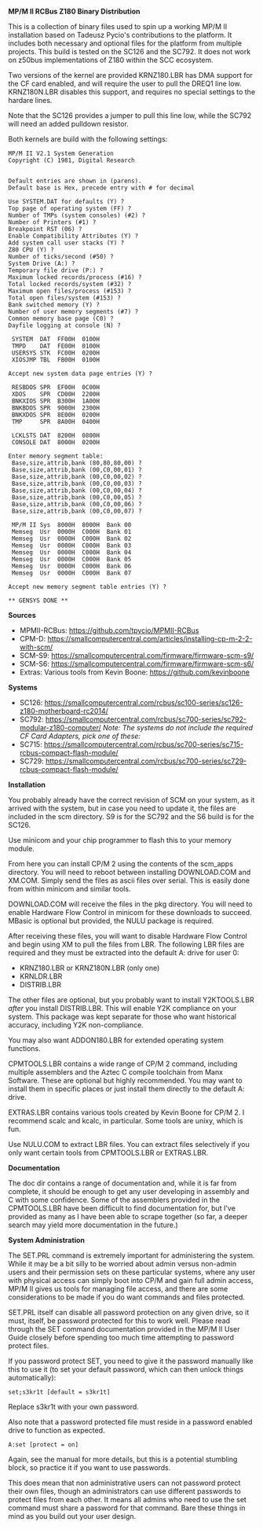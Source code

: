 **MP/M II RCBus Z180 Binary Distribution**

This is a collection of binary files used to spin up a working MP/M II
installation based on Tadeusz Pycio's contributions to the platform. It includes
both necessary and optional files for the platform from multiple projects. This
build is tested on the SC126 and the SC792. It does not work on z50bus
implementations of Z180 within the SCC ecosystem.

Two versions of the kernel are provided KRNZ180.LBR has DMA support for the CF
card enabled, and will require the user to pull the DREQ1 line low. KRNZ180N.LBR
disables this support, and requires no special settings to the hardare lines.

Note that the SC126 provides a jumper to pull this line low, while the SC792
will need an added pulldown resistor.

Both kernels are build with the following settings:

    MP/M II V2.1 System Generation
    Copyright (C) 1981, Digital Research


    Default entries are shown in (parens).
    Default base is Hex, precede entry with # for decimal

    Use SYSTEM.DAT for defaults (Y) ?
    Top page of operating system (FF) ?
    Number of TMPs (system consoles) (#2) ?
    Number of Printers (#1) ?
    Breakpoint RST (06) ?
    Enable Compatibility Attributes (Y) ?
    Add system call user stacks (Y) ?
    Z80 CPU (Y) ?
    Number of ticks/second (#50) ?
    System Drive (A:) ?
    Temporary file drive (P:) ?
    Maximum locked records/process (#16) ?
    Total locked records/system (#32) ?
    Maximum open files/process (#153) ?
    Total open files/system (#153) ?
    Bank switched memory (Y) ?
    Number of user memory segments (#7) ?
    Common memory base page (C0) ?
    Dayfile logging at console (N) ?

     SYSTEM  DAT  FF00H  0100H
     TMPD    DAT  FE00H  0100H
     USERSYS STK  FC00H  0200H
     XIOSJMP TBL  FB00H  0100H

    Accept new system data page entries (Y) ?

     RESBDOS SPR  EF00H  0C00H
     XDOS    SPR  CD00H  2200H
     BNKXIOS SPR  B300H  1A00H
     BNKBDOS SPR  9000H  2300H
     BNKXDOS SPR  8E00H  0200H
     TMP     SPR  8A00H  0400H

     LCKLSTS DAT  8200H  0800H
     CONSOLE DAT  8000H  0200H

    Enter memory segment table:
     Base,size,attrib,bank (80,80,80,00) ?
     Base,size,attrib,bank (00,C0,00,01) ?
     Base,size,attrib,bank (00,C0,00,02) ?
     Base,size,attrib,bank (00,C0,00,03) ?
     Base,size,attrib,bank (00,C0,00,04) ?
     Base,size,attrib,bank (00,C0,00,05) ?
     Base,size,attrib,bank (00,C0,00,06) ?
     Base,size,attrib,bank (00,C0,00,07) ?

     MP/M II Sys  8000H  8000H  Bank 00
     Memseg  Usr  0000H  C000H  Bank 01
     Memseg  Usr  0000H  C000H  Bank 02
     Memseg  Usr  0000H  C000H  Bank 03
     Memseg  Usr  0000H  C000H  Bank 04
     Memseg  Usr  0000H  C000H  Bank 05
     Memseg  Usr  0000H  C000H  Bank 06
     Memseg  Usr  0000H  C000H  Bank 07

    Accept new memory segment table entries (Y) ?

    ** GENSYS DONE **

**Sources**
- MPMII-RCBus: https://github.com/tpycio/MPMII-RCBus
- CPM-D: https://smallcomputercentral.com/articles/installing-cp-m-2-2-with-scm/
- SCM-S9: https://smallcomputercentral.com/firmware/firmware-scm-s9/
- SCM-S6: https://smallcomputercentral.com/firmware/firmware-scm-s6/
- Extras: Various tools from Kevin Boone: https://github.com/kevinboone

**Systems**
- SC126: https://smallcomputercentral.com/rcbus/sc100-series/sc126-z180-motherboard-rc2014/
- SC792: https://smallcomputercentral.com/rcbus/sc700-series/sc792-modular-z180-computer/
_Note: The systems do not include the required CF Card Adapters, pick one of these:_
- SC715: https://smallcomputercentral.com/rcbus/sc700-series/sc715-rcbus-compact-flash-module/
- SC729: https://smallcomputercentral.com/rcbus/sc700-series/sc729-rcbus-compact-flash-module/

**Installation**

You probably already have the correct revision of SCM on your system, as it
arrived with the system, but in case you need to update it, the files are
included in the scm directory. S9 is for the SC792 and the S6 build is for the
SC126.

Use minicom and your chip programmer to flash this to your memory module.

From here you can install CP/M 2 using the contents of the scm\_apps directory.
You will need to reboot between installing DOWNLOAD.COM and XM.COM. Simply send
the files as ascii files over serial. This is easily done from within minicom
and similar tools.

DOWNLOAD.COM will receive the files in the pkg directory. You will need to
enable Hardware Flow Control in minicom for these downloads to succeed. MBasic
is optional but provided, the NULU package is required.

After receiving these files, you will want to disable Hardware Flow Control and
begin using XM to pull the files from LBR. The following LBR files are required
and they must be extracted into the default A: drive for user 0:

- KRNZ180.LBR or KRNZ180N.LBR (only one)
- KRNLDR.LBR
- DISTRIB.LBR

The other files are optional, but you probably want to install Y2KTOOLS.LBR
_after_ you install DISTRIB.LBR. This will enable Y2K compliance on your system.
This package was kept separate for those who want historical accuracy, including
Y2K non-compliance.

You may also want ADDON180.LBR for extended operating system functions.

CPMTOOLS.LBR contains a wide range of CP/M 2 command, including multiple
assemblers and the Aztec C compile toolchain from Manx Software. These are
optional but highly recommended. You may want to install them in specific places
or just install them directly to the default A: drive.

EXTRAS.LBR contains various tools created by Kevin Boone for CP/M 2. I recommend
scalc and kcalc, in particular. Some tools are unixy, which is fun.

Use NULU.COM to extract LBR files. You can extract files selectively if you only
want certain tools from CPMTOOLS.LBR or EXTRAS.LBR.

**Documentation**

The doc dir contains a range of documentation and, while it is far from
complete, it should be enough to get any user developing in assembly and C with
some confidence. Some of the assemblers provided in the CPMTOOLS.LBR have been
difficult to find documentation for, but I've provided as many as I have been
able to scrape together (so far, a deeper search may yield more documentation in
the future.)

**System Administration**

The SET.PRL command is extremely important for administering the system. While
it may be a bit silly to be worried about admin versus non-admin users and their
permission sets on these particular systems, where any user with physical access
can simply boot into CP/M and gain full admin access, MP/M II gives us tools for
managing file access, and there are some considerations to be made if you do
want commands and files protected.

SET.PRL itself can disable all password protection on any given drive, so it
must, itself, be password protected for this to work well. Please read through
the SET command documentation provided in the MP/M II User Guide closely before
spending too much time attempting to password protect files.

If you password protect SET, you need to give it the password manually like this
to use it (to set your default password, which can then unlock things
automatically):

    set;s3kr1t [default = s3kr1t]

Replace s3kr1t with your own password.

Also note that a password protected file must reside in a password enabled drive
to function as expected.

    A:set [protect = on]

Again, see the manual for more details, but this is a potential stumbling block,
so practice it if you want to use passwords.

This does mean that non administrative users can not password protect their own
files, though an administrators can use different passwords to protect files
from each other. It means all admins who need to use the set command must share
a password for that command. Bare these things in mind as you build out your
user design.
